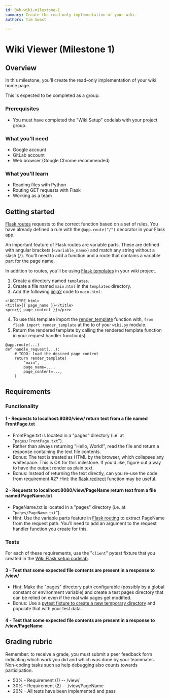 ```yaml
---
id: 04b-wiki-milestone-1
summary: Create the read-only implementation of your wiki.
authors: Tim Swast

---
```


# Wiki Viewer (Milestone 1)




## Overview



In this milestone, you'll create the read-only implementation of your wiki home page.

This is expected to be completed as a group.

### Prerequisites

* You must have completed the "Wiki Setup" codelab with your project group.

### What you'll need

* Google account
* GitLab account
* Web browser (Google Chrome recommended)

### What you'll learn

* Reading files with Python
* Routing GET requests with Flask
* Working as a team


## Getting started



[Flask routes](https://flask.palletsprojects.com/en/1.1.x/api/#url-route-registrations) requests to the correct function based on a set of rules. You have already defined a rule with the `@app.route("/")` decorator in your Flask app.

An important feature of Flask routes are variable parts. These are defined with angular brackets (`<variable_name>`) and match any string without a slash (`/`). You'll need to add a function and a route that contains a variable part for the page name.

In addition to routes, you'll be using  [Flask templates](https://flask.palletsprojects.com/en/1.1.x/tutorial/templates/) in your wiki project. 

1. Create a directory named `templates`.
2. Create a file named `main.html` in the `templates` directory.
3. Add the following  [jinja2](https://jinja.palletsprojects.com/en/2.11.x/templates/) code to `main.html`:

```
<!DOCTYPE html>
<title>{{ page_name }}</title>
<pre>{{ page_content }}</pre>
```

4. To use this template import the  [render_template](https://flask.palletsprojects.com/en/1.1.x/api/#flask.render_template) function with, `from flask import render_template` at the to of your `wiki.py` module.
5. Return the rendered template by calling the rendered template function in your request handler function(s).

```console
@app.route(...)
def handle_request(...):
    # TODO: load the desired page content
    return render_template(
        "main",
        page_name=...,
        page_content=...,
    )
```


## Requirements



### Functionality

#### 1 - Requests to localhost:8080/view/ return text from a file named FrontPage.txt

* FrontPage.txt is located in a "pages" directory (i.e. at "`pages/FrontPage.txt`").
* Rather than always returning "Hello, World!", read the file and return a response containing the text file contents.
* Bonus: The text is treated as HTML by the browser, which collapses any whitespace. This is OK for this milestone. If you'd like, figure out a way to have the output render as plain text.
* Bonus: Instead of returning the text directly, can you re-use the code from requirement #2? Hint: the  [flask.redirect](https://flask.palletsprojects.com/en/1.1.x/api/?highlight=redirect#flask.redirect) function may be useful.

#### 2 - Requests to localhost:8080/view/PageName return text from a file named PageName.txt

* PageName.txt is located in a "pages" directory (i.e. at "`pages/PageName.txt`").
* Hint: Use the variable parts feature in  [Flask routing](https://flask.palletsprojects.com/en/1.1.x/api/#url-route-registrations) to extract PageName from the request path. You'll need to add an argument to the request handler function you create for this.

### Tests

For each of these requirements, use the "`client`" pytest fixture that you created in the  [Wiki Flask setup codelab](https://google-techx.github.io/software-development-studio/04a-wiki-flask/?index=/software-development-studio/#0).

#### 3 - Test that some expected file contents are present in a response to /view/

* Hint: Make the "pages" directory path configurable (possibly by a global constant or environment variable) and create a test pages directory that can be relied on even if the real wiki pages get modified.
* Bonus: Use a  [pytest fixture to create a new temporary directory](https://docs.pytest.org/en/6.2.x/tmpdir.html#the-tmp-path-fixture) and populate that with your test data.

#### 4 - Test that some expected file contents are present in a response to /view/PageName


## Grading rubric



Remember: to receive a grade, you must submit a peer feedback form indicating which work you did and which was done by your teammates. Non-coding tasks such as help debugging also counts towards participation.

* 50% - Requirement (1) -- /view/
* 30% - Requirement (2) -- /view/PageName
* 20% - All tests have been implemented and pass


